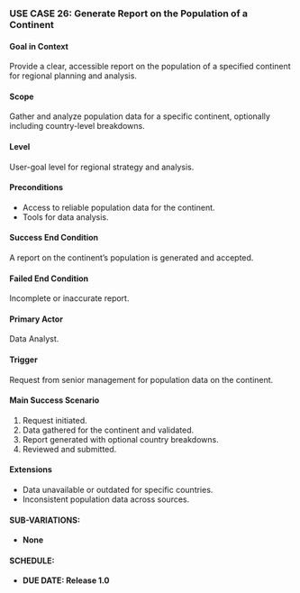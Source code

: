 ### **USE CASE 26: Generate Report on the Population of a Continent**

#### **Goal in Context**
Provide a clear, accessible report on the population of a specified continent for regional planning and analysis.

#### **Scope**
Gather and analyze population data for a specific continent, optionally including country-level breakdowns.

#### **Level**
User-goal level for regional strategy and analysis.

#### **Preconditions**
- Access to reliable population data for the continent.
- Tools for data analysis.

#### **Success End Condition**
A report on the continent’s population is generated and accepted.

#### **Failed End Condition**
Incomplete or inaccurate report.

#### **Primary Actor**
Data Analyst.

#### **Trigger**
Request from senior management for population data on the continent.

#### **Main Success Scenario**
1. Request initiated.
2. Data gathered for the continent and validated.
3. Report generated with optional country breakdowns.
4. Reviewed and submitted.

#### **Extensions**
- Data unavailable or outdated for specific countries.
- Inconsistent population data across sources.

#### **SUB-VARIATIONS**:
- **None**

#### **SCHEDULE**:
- **DUE DATE: Release 1.0**
